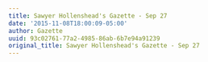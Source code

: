```yaml
---
title: Sawyer Hollenshead's Gazette - Sep 27
date: '2015-11-08T18:00:09-05:00'
author: Gazette
uuid: 93c02761-77a2-4985-86ab-6b7e94a91239
original_title: Sawyer Hollenshead's Gazette - Sep 27
---
```


